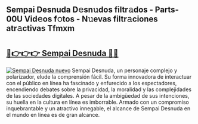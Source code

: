 ## Sempai Desnuda D𝚎sn𝚞dos filtr𝚊dos - Parts-00U Vid𝚎os f𝚘tos - N𝚞evas filtr𝚊ciones atr𝚊ctivas Tfmxm

# <h2><a href="http://mb8ojct.tromn.icu/?c=Sempai+Desnuda">🔗👉👉👉 Sempai Desnuda 🔗🔗</a></h2>

[![Sempai Desnuda nuevo](https://i.imgur.com/pEAQMta.gif)](http://mb8ojct.tromn.icu/?c=Sempai+Desnuda)
Sempai Desnuda, un personaje complejo y polarizador, elude la comprensión fácil. Su forma innovadora de interactuar con el público en línea ha fascinado y enfurecido a los espectadores, encendiendo debates sobre la privacidad, la moralidad y las complejidades de las sociedades digitales. A pesar de la ambigüedad de sus intenciones, su huella en la cultura en línea es imborrable. Armado con un compromiso inquebrantable y un atractivo innegable, el alcance de Sempai Desnuda en el mundo en línea es de gran alcance.
